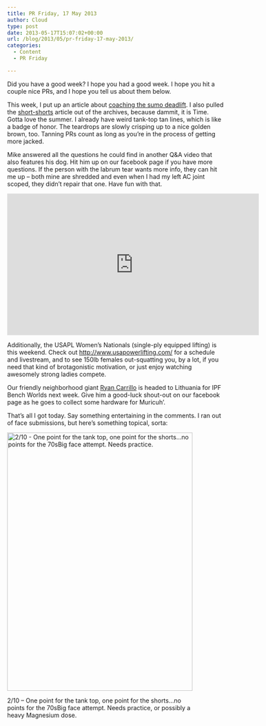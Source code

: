 ```yaml
---
title: PR Friday, 17 May 2013
author: Cloud
type: post
date: 2013-05-17T15:07:02+00:00
url: /blog/2013/05/pr-friday-17-may-2013/
categories:
  - Content
  - PR Friday

---
```

Did you have a good week? I hope you had a good week. I hope you hit a couple nice PRs, and I hope you tell us about them below.

This week, I put up an article about [coaching the sumo deadlift][1]. I also pulled the [short-shorts][2] article out of the archives, because dammit, it is Time. Gotta love the summer. I already have weird tank-top tan lines, which is like a badge of honor. The teardrops are slowly crisping up to a nice golden brown, too. Tanning PRs count as long as you&#8217;re in the process of getting more jacked.

Mike answered all the questions he could find in another Q&A video that also features his dog. Hit him up on our facebook page if you have more questions. If the person with the labrum tear wants more info, they can hit me up &#8211; both mine are shredded and even when I had my left AC joint scoped, they didn&#8217;t repair that one. Have fun with that.

<span class="embed-youtube" style="text-align:center; display: block;"><iframe class='youtube-player' type='text/html' width='584' height='329' src='https://www.youtube.com/embed/VgLKN-F5oRg?version=3&#038;rel=1&#038;fs=1&#038;autohide=2&#038;showsearch=0&#038;showinfo=1&#038;iv_load_policy=1&#038;wmode=transparent' allowfullscreen='true' style='border:0;'></iframe></span>

Additionally, the USAPL Women&#8217;s Nationals (single-ply equipped lifting) is this weekend. Check out <http://www.usapowerlifting.com/> for a schedule and livestream, and to see 150lb females out-squatting you, by a lot, if you need that kind of brotagonistic motivation, or just enjoy watching awesomely strong ladies compete.

Our friendly neighborhood giant <a href="/blog/2013/02/ryan-carrillo-is-70sbig/" target="_blank">Ryan Carrillo</a> is headed to Lithuania for IPF Bench Worlds next week. Give him a good-luck shout-out on our facebook page as he goes to collect some hardware for Muricuh&#8217;.

That&#8217;s all I got today. Say something entertaining in the comments. I ran out of face submissions, but here&#8217;s something topical, sorta:

<div id="attachment_9237" style="width: 440px" class="wp-caption aligncenter">
  <a href="/2013/05/arnold-face.jpg"><img aria-describedby="caption-attachment-9237" data-attachment-id="9237" data-permalink="/blog/2013/05/pr-friday-17-may-2013/arnold-face/" data-orig-file="/2013/05/arnold-face.jpg" data-orig-size="734,1024" data-comments-opened="1" data-image-meta="{&quot;aperture&quot;:&quot;0&quot;,&quot;credit&quot;:&quot;&quot;,&quot;camera&quot;:&quot;&quot;,&quot;caption&quot;:&quot;&quot;,&quot;created_timestamp&quot;:&quot;0&quot;,&quot;copyright&quot;:&quot;&quot;,&quot;focal_length&quot;:&quot;0&quot;,&quot;iso&quot;:&quot;0&quot;,&quot;shutter_speed&quot;:&quot;0&quot;,&quot;title&quot;:&quot;&quot;}" data-image-title="arnold face" data-image-description="" data-medium-file="/2013/05/arnold-face-143x200.jpg" data-large-file="/2013/05/arnold-face-430x600.jpg" class="size-large wp-image-9237" alt="2/10 - One point for the tank top, one point for the  shorts...no points for the 70sBig face attempt. Needs practice. " src="/2013/05/arnold-face-430x600.jpg" width="430" height="600" srcset="/2013/05/arnold-face-430x600.jpg 430w, /2013/05/arnold-face-107x150.jpg 107w, /2013/05/arnold-face-143x200.jpg 143w, /2013/05/arnold-face-215x300.jpg 215w, /2013/05/arnold-face.jpg 734w" sizes="(max-width: 430px) 100vw, 430px" /></a>
  
  <p id="caption-attachment-9237" class="wp-caption-text">
    2/10 &#8211; One point for the tank top, one point for the shorts&#8230;no points for the 70sBig face attempt. Needs practice, or possibly a heavy Magnesium dose. 
  </p>
</div>

 [1]: /blog/2013/05/coaching-the-sumo-deadlift/
 [2]: /blog/2012/09/the-revolutionary-guide-to-manly-short-shorts/